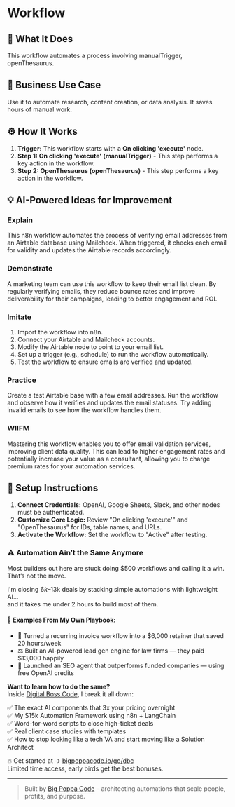 # Workflow

## 🚀 What It Does
This workflow automates a process involving manualTrigger, openThesaurus.

## 💼 Business Use Case
Use it to automate research, content creation, or data analysis. It saves hours of manual work.

## ⚙️ How It Works
1.  **Trigger:** This workflow starts with a **On clicking 'execute'** node.
2. **Step 1: On clicking 'execute' (manualTrigger)** - This step performs a key action in the workflow.
3. **Step 2: OpenThesaurus (openThesaurus)** - This step performs a key action in the workflow.

## 💡 AI-Powered Ideas for Improvement
### Explain
This n8n workflow automates the process of verifying email addresses from an Airtable database using Mailcheck. When triggered, it checks each email for validity and updates the Airtable records accordingly.

### Demonstrate
A marketing team can use this workflow to keep their email list clean. By regularly verifying emails, they reduce bounce rates and improve deliverability for their campaigns, leading to better engagement and ROI.

### Imitate
1. Import the workflow into n8n.
2. Connect your Airtable and Mailcheck accounts.
3. Modify the Airtable node to point to your email list.
4. Set up a trigger (e.g., schedule) to run the workflow automatically.
5. Test the workflow to ensure emails are verified and updated.

### Practice
Create a test Airtable base with a few email addresses. Run the workflow and observe how it verifies and updates the email statuses. Try adding invalid emails to see how the workflow handles them.

### WIIFM
Mastering this workflow enables you to offer email validation services, improving client data quality. This can lead to higher engagement rates and potentially increase your value as a consultant, allowing you to charge premium rates for your automation services.

## 🔧 Setup Instructions
1. **Connect Credentials:** OpenAI, Google Sheets, Slack, and other nodes must be authenticated.
2. **Customize Core Logic:** Review "On clicking 'execute'" and "OpenThesaurus" for IDs, table names, and URLs.
3. **Activate the Workflow:** Set the workflow to "Active" after testing.

### ⚠️ Automation Ain’t the Same Anymore

Most builders out here are stuck doing $500 workflows and calling it a win.  
That’s not the move.  

I'm closing $6k–$13k deals by stacking simple automations with lightweight AI...  
and it takes me under 2 hours to build most of them.

#### 🧠 Examples From My Own Playbook:
- 🔁 Turned a recurring invoice workflow into a $6,000 retainer that saved 20 hours/week  
- ⚖️ Built an AI-powered lead gen engine for law firms — they paid $13,000 happily  
- 🚀 Launched an SEO agent that outperforms funded companies — using free OpenAI credits  

**Want to learn how to do the same?**  
Inside [Digital Boss Code](https://bigpoppacode.io/go/dbc), I break it all down:

✅ The exact AI components that 3x your pricing overnight  
✅ My $15k Automation Framework using n8n + LangChain  
✅ Word-for-word scripts to close high-ticket deals  
✅ Real client case studies with templates  
✅ How to stop looking like a tech VA and start moving like a Solution Architect  

🔥 Get started at → [bigpoppacode.io/go/dbc](https://bigpoppacode.io/go/dbc)  
Limited time access, early birds get the best bonuses.

---
> Built by [Big Poppa Code](https://bigpoppacode.io) – architecting automations that scale people, profits, and purpose.
